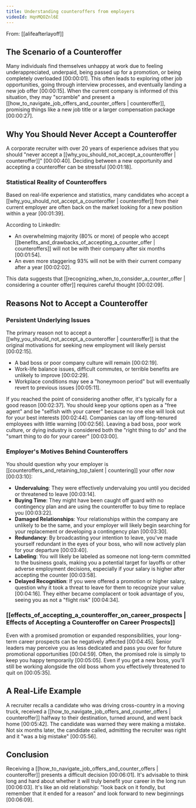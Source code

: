 ```yaml
---
title: Understanding counteroffers from employers
videoId: HqnMQOZnl6E
---
```


From: [[alifeafterlayoff]] <br/> 

## The Scenario of a Counteroffer
Many individuals find themselves unhappy at work due to feeling underappreciated, underpaid, being passed up for a promotion, or being completely overloaded <a class="yt-timestamp" data-t="00:00:01">[00:00:01]</a>. This often leads to exploring other job opportunities, going through interview processes, and eventually landing a new job offer <a class="yt-timestamp" data-t="00:00:15">[00:00:15]</a>. When the current company is informed of this situation, they may "scramble" and present a [[how_to_navigate_job_offers_and_counter_offers | counteroffer]], promising things like a new job title or a larger compensation package <a class="yt-timestamp" data-t="00:00:27">[00:00:27]</a>.

## Why You Should Never Accept a Counteroffer
A corporate recruiter with over 20 years of experience advises that you should "never accept a [[why_you_should_not_accept_a_counteroffer | counteroffer]]" <a class="yt-timestamp" data-t="00:00:40">[00:00:40]</a>. Deciding between a new opportunity and accepting a counteroffer can be stressful <a class="yt-timestamp" data-t="00:01:18">[00:01:18]</a>.

### Statistical Reality of Counteroffers
Based on real-life experience and statistics, many candidates who accept a [[why_you_should_not_accept_a_counteroffer | counteroffer]] from their current employer are often back on the market looking for a new position within a year <a class="yt-timestamp" data-t="00:01:39">[00:01:39]</a>.

According to LinkedIn:
*   An overwhelming majority (80% or more) of people who accept [[benefits_and_drawbacks_of_accepting_a_counter_offer | counteroffers]] will not be with their company after six months <a class="yt-timestamp" data-t="00:01:54">[00:01:54]</a>.
*   An even more staggering 93% will not be with their current company after a year <a class="yt-timestamp" data-t="00:02:02">[00:02:02]</a>.

This data suggests that [[recognizing_when_to_consider_a_counter_offer | considering a counter offer]] requires careful thought <a class="yt-timestamp" data-t="00:02:09">[00:02:09]</a>.

## Reasons Not to Accept a Counteroffer

### Persistent Underlying Issues
The primary reason not to accept a [[why_you_should_not_accept_a_counteroffer | counteroffer]] is that the original motivations for seeking new employment will likely persist <a class="yt-timestamp" data-t="00:02:15">[00:02:15]</a>.
*   A bad boss or poor company culture will remain <a class="yt-timestamp" data-t="00:02:19">[00:02:19]</a>.
*   Work-life balance issues, difficult commutes, or terrible benefits are unlikely to improve <a class="yt-timestamp" data-t="00:02:29">[00:02:29]</a>.
*   Workplace conditions may see a "honeymoon period" but will eventually revert to previous issues <a class="yt-timestamp" data-t="00:05:11">[00:05:11]</a>.

If you reached the point of considering another offer, it's typically for a good reason <a class="yt-timestamp" data-t="00:02:37">[00:02:37]</a>. You should keep your options open as a "free agent" and be "selfish with your career" because no one else will look out for your best interests <a class="yt-timestamp" data-t="00:02:44">[00:02:44]</a>. Companies can lay off long-tenured employees with little warning <a class="yt-timestamp" data-t="00:02:56">[00:02:56]</a>. Leaving a bad boss, poor work culture, or dying industry is considered both the "right thing to do" and the "smart thing to do for your career" <a class="yt-timestamp" data-t="00:03:00">[00:03:00]</a>.

### Employer's Motives Behind Counteroffers
You should question why your employer is [[counteroffers_and_retaining_top_talent | countering]] your offer *now* <a class="yt-timestamp" data-t="00:03:10">[00:03:10]</a>:
*   **Undervaluing**: They were effectively undervaluing you until you decided or threatened to leave <a class="yt-timestamp" data-t="00:03:14">[00:03:14]</a>.
*   **Buying Time**: They might have been caught off guard with no contingency plan and are using the counteroffer to buy time to replace you <a class="yt-timestamp" data-t="00:03:22">[00:03:22]</a>.
*   **Damaged Relationships**: Your relationships within the company are unlikely to be the same, and your employer will likely begin searching for your replacement or developing a contingency plan <a class="yt-timestamp" data-t="00:03:30">[00:03:30]</a>.
*   **Redundancy**: By broadcasting your intention to leave, you've made yourself redundant in the eyes of your boss, who will now actively plan for your departure <a class="yt-timestamp" data-t="00:03:40">[00:03:40]</a>.
*   **Labeling**: You will likely be labeled as someone not long-term committed to the business goals, making you a potential target for layoffs or other adverse employment decisions, especially if your salary is higher after accepting the counter <a class="yt-timestamp" data-t="00:03:58">[00:03:58]</a>.
*   **Delayed Recognition**: If you were offered a promotion or higher salary, question why it took a threat to leave for them to recognize your value <a class="yt-timestamp" data-t="00:04:16">[00:04:16]</a>. They either became complacent or took advantage of you, seeing you as not a "flight risk" <a class="yt-timestamp" data-t="00:04:34">[00:04:34]</a>.

### [[effects_of_accepting_a_counteroffer_on_career_prospects | Effects of Accepting a Counteroffer on Career Prospects]]
Even with a promised promotion or expanded responsibilities, your long-term career prospects can be negatively affected <a class="yt-timestamp" data-t="00:04:45">[00:04:45]</a>. Senior leaders may perceive you as less dedicated and pass you over for future promotional opportunities <a class="yt-timestamp" data-t="00:04:59">[00:04:59]</a>. Often, the promised role is simply to keep you happy temporarily <a class="yt-timestamp" data-t="00:05:05">[00:05:05]</a>. Even if you get a new boss, you'll still be working alongside the old boss whom you effectively threatened to quit on <a class="yt-timestamp" data-t="00:05:35">[00:05:35]</a>.

## A Real-Life Example
A recruiter recalls a candidate who was driving cross-country in a moving truck, received a [[how_to_navigate_job_offers_and_counter_offers | counteroffer]] halfway to their destination, turned around, and went back home <a class="yt-timestamp" data-t="00:05:42">[00:05:42]</a>. The candidate was warned they were making a mistake. Not six months later, the candidate called, admitting the recruiter was right and it "was a big mistake" <a class="yt-timestamp" data-t="00:05:56">[00:05:56]</a>.

## Conclusion
Receiving a [[how_to_navigate_job_offers_and_counter_offers | counteroffer]] presents a difficult decision <a class="yt-timestamp" data-t="00:06:01">[00:06:01]</a>. It's advisable to think long and hard about whether it will truly benefit your career in the long run <a class="yt-timestamp" data-t="00:06:03">[00:06:03]</a>. It's like an old relationship: "look back on it fondly, but remember that it ended for a reason" and look forward to new beginnings <a class="yt-timestamp" data-t="00:06:09">[00:06:09]</a>.